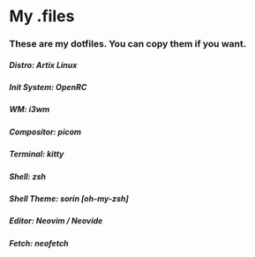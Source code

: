 # My .files
### These are my dotfiles. You can copy them if you want.
##### Distro: Artix Linux
##### Init System: OpenRC
##### WM: i3wm
##### Compositor: picom
##### Terminal: kitty
##### Shell: zsh
##### Shell Theme: sorin [oh-my-zsh]
##### Editor: Neovim / Neovide
##### Fetch: neofetch

